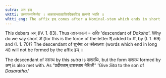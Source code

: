 ```yaml
---
sutra: अत इञ्
vRtti: तस्यापत्यमित्येव । अकारान्तात्प्रातिपदिकादिञ् प्रत्ययो भवति ॥
vRtti_eng: The affix इञ् comes after a Nominal-stem which ends in short अ, in denoting a descendant.
---
```

This debars अण् (IV. 1. 83). Thus दक्षस्यापत्यं = दाक्षिः 'descendant of _Daksha_'. Why do we say short अ (for this is the force of the letter त् added to अ, by (I. 1. 69) and (I. 1. 70)? The descendant of शुभंयाः or कीलालपाः (words which end in long आ) will not be formed by the affix इञ् ॥

The descendant of दशरथ by this _sutra_ is दाशरथिः, but the form दाशरथ formed by अण् is also met with. As "प्रदीयताम् दाशरथाय मैथिली" 'Give _Sita_ to the son of _Dasaratha_.'
